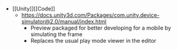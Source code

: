 - [[Unity]][[Code]]
    - https://docs.unity3d.com/Packages/com.unity.device-simulator@2.0/manual/index.html
        - Preview packaged for better developing for a mobile by simulating the frame
        - Replaces the usual play mode viewer in the editor
